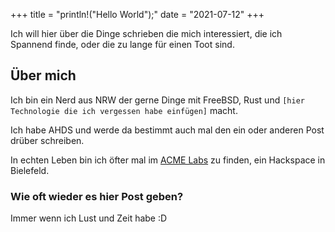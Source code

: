 +++
title = "println!(\"Hello World\");"
date = "2021-07-12"
+++

Ich will hier über die Dinge schrieben die mich interessiert, die ich Spannend
finde, oder die zu lange für einen Toot sind. 
<!-- more -->

## Über mich
Ich bin ein Nerd aus NRW der gerne Dinge mit FreeBSD, Rust und `[hier Technologie
die ich vergessen habe einfügen]` macht.

Ich habe AHDS und werde da bestimmt auch mal den ein oder anderen Post drüber
schreiben. 

In echten Leben bin ich öfter mal im [ACME Labs](https://acmelabs.space) zu
finden, ein Hackspace in Bielefeld.

### Wie oft wieder es hier Post geben?
Immer wenn ich Lust und Zeit habe :D

<!-- vim: set spell spelllang=de: -->

